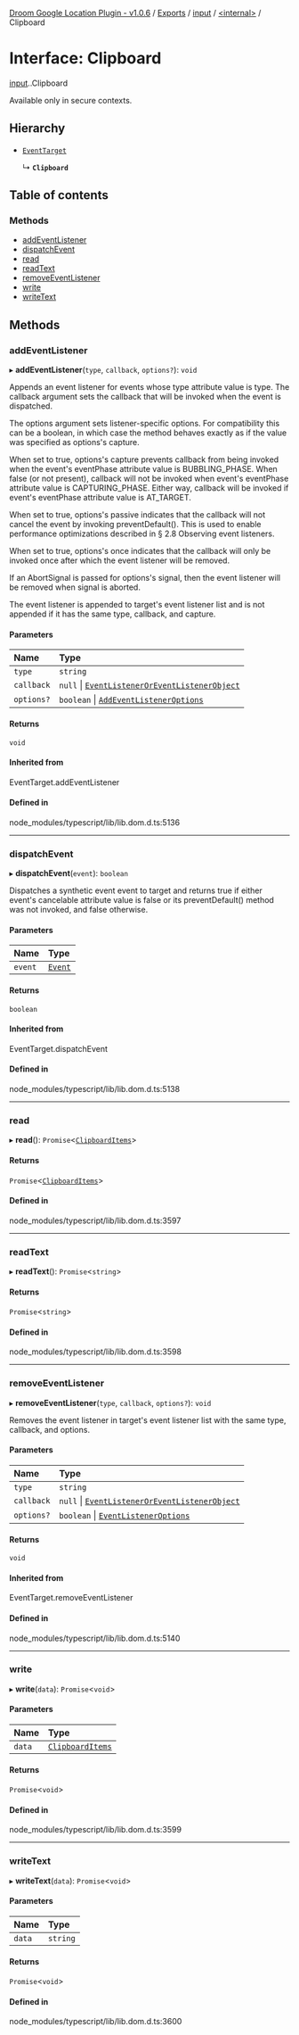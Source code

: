 [Droom Google Location Plugin - v1.0.6](../README.md) / [Exports](../modules.md) / [input](../modules/input.md) / [<internal\>](../modules/input._internal_.md) / Clipboard

# Interface: Clipboard

[input](../modules/input.md).[<internal>](../modules/input._internal_.md).Clipboard

Available only in secure contexts.

## Hierarchy

- [`EventTarget`](../modules/input._internal_.md#eventtarget)

  ↳ **`Clipboard`**

## Table of contents

### Methods

- [addEventListener](input._internal_.Clipboard.md#addeventlistener)
- [dispatchEvent](input._internal_.Clipboard.md#dispatchevent)
- [read](input._internal_.Clipboard.md#read)
- [readText](input._internal_.Clipboard.md#readtext)
- [removeEventListener](input._internal_.Clipboard.md#removeeventlistener)
- [write](input._internal_.Clipboard.md#write)
- [writeText](input._internal_.Clipboard.md#writetext)

## Methods

### addEventListener

▸ **addEventListener**(`type`, `callback`, `options?`): `void`

Appends an event listener for events whose type attribute value is type. The callback argument sets the callback that will be invoked when the event is dispatched.

The options argument sets listener-specific options. For compatibility this can be a boolean, in which case the method behaves exactly as if the value was specified as options's capture.

When set to true, options's capture prevents callback from being invoked when the event's eventPhase attribute value is BUBBLING_PHASE. When false (or not present), callback will not be invoked when event's eventPhase attribute value is CAPTURING_PHASE. Either way, callback will be invoked if event's eventPhase attribute value is AT_TARGET.

When set to true, options's passive indicates that the callback will not cancel the event by invoking preventDefault(). This is used to enable performance optimizations described in § 2.8 Observing event listeners.

When set to true, options's once indicates that the callback will only be invoked once after which the event listener will be removed.

If an AbortSignal is passed for options's signal, then the event listener will be removed when signal is aborted.

The event listener is appended to target's event listener list and is not appended if it has the same type, callback, and capture.

#### Parameters

| Name | Type |
| :------ | :------ |
| `type` | `string` |
| `callback` | ``null`` \| [`EventListenerOrEventListenerObject`](../modules/input._internal_.md#eventlisteneroreventlistenerobject) |
| `options?` | `boolean` \| [`AddEventListenerOptions`](input._internal_.AddEventListenerOptions.md) |

#### Returns

`void`

#### Inherited from

EventTarget.addEventListener

#### Defined in

node_modules/typescript/lib/lib.dom.d.ts:5136

___

### dispatchEvent

▸ **dispatchEvent**(`event`): `boolean`

Dispatches a synthetic event event to target and returns true if either event's cancelable attribute value is false or its preventDefault() method was not invoked, and false otherwise.

#### Parameters

| Name | Type |
| :------ | :------ |
| `event` | [`Event`](../modules/input._internal_.md#event) |

#### Returns

`boolean`

#### Inherited from

EventTarget.dispatchEvent

#### Defined in

node_modules/typescript/lib/lib.dom.d.ts:5138

___

### read

▸ **read**(): `Promise`<[`ClipboardItems`](../modules/input._internal_.md#clipboarditems)\>

#### Returns

`Promise`<[`ClipboardItems`](../modules/input._internal_.md#clipboarditems)\>

#### Defined in

node_modules/typescript/lib/lib.dom.d.ts:3597

___

### readText

▸ **readText**(): `Promise`<`string`\>

#### Returns

`Promise`<`string`\>

#### Defined in

node_modules/typescript/lib/lib.dom.d.ts:3598

___

### removeEventListener

▸ **removeEventListener**(`type`, `callback`, `options?`): `void`

Removes the event listener in target's event listener list with the same type, callback, and options.

#### Parameters

| Name | Type |
| :------ | :------ |
| `type` | `string` |
| `callback` | ``null`` \| [`EventListenerOrEventListenerObject`](../modules/input._internal_.md#eventlisteneroreventlistenerobject) |
| `options?` | `boolean` \| [`EventListenerOptions`](input._internal_.EventListenerOptions.md) |

#### Returns

`void`

#### Inherited from

EventTarget.removeEventListener

#### Defined in

node_modules/typescript/lib/lib.dom.d.ts:5140

___

### write

▸ **write**(`data`): `Promise`<`void`\>

#### Parameters

| Name | Type |
| :------ | :------ |
| `data` | [`ClipboardItems`](../modules/input._internal_.md#clipboarditems) |

#### Returns

`Promise`<`void`\>

#### Defined in

node_modules/typescript/lib/lib.dom.d.ts:3599

___

### writeText

▸ **writeText**(`data`): `Promise`<`void`\>

#### Parameters

| Name | Type |
| :------ | :------ |
| `data` | `string` |

#### Returns

`Promise`<`void`\>

#### Defined in

node_modules/typescript/lib/lib.dom.d.ts:3600
